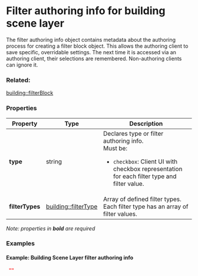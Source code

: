 # Filter authoring info for building scene layer

The filter authoring info object contains metadata about the authoring process for creating a filter block object. This allows the authoring client to save specific, overridable settings.  The next time it is accessed via an authoring client, their selections are remembered. Non-authoring clients can ignore it.

### Related:

[building::filterBlock](filterBlock.md)
### Properties

| Property | Type | Description |
| --- | --- | --- |
| **type** | string | Declares type or filter authoring info.<div>Must be:<ul><li>`checkbox`: Client UI with checkbox representation for each filter type and filter value.</li></ul></div> |
| **filterTypes** | [building::filterType](filterType.md) | Array of defined filter types. Each filter type has an array of filter values. |

*Note: properties in **bold** are required*

### Examples 

#### Example: Building Scene Layer filter authoring info 

```json
 "" 
```

